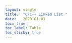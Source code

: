```yaml
---
layout: single
title:  "C/C++ Linked List "
date:   2020-01-01
toc: true
toc_label: Table
toc_sticky: true
---
```





<script src="https://gist.github.com/0x43434343/3c7e2f86676662b8b591ab152ca3061a.js"></script>


